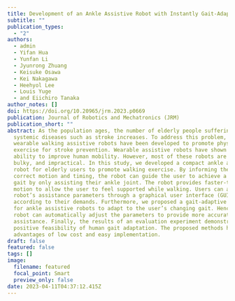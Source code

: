 ```yaml
---
title: Development of an Ankle Assistive Robot with Instantly Gait-Adaptive Method
subtitle: ""
publication_types:
  - "2"
authors:
  - admin
  - Yifan Hua
  - Yunfan Li
  - Jyunrong Zhuang
  - Keisuke Osawa
  - Kei Nakagawa
  - Heehyol Lee
  - Louis Yuge
  - and Eiichiro Tanaka
author_notes: []
doi: https://doi.org/10.20965/jrm.2023.p0669
publication: Journal of Robotics and Mechatronics (JRM)
publication_short: ""
abstract: As the population ages, the number of elderly people suffering from
  systemic diseases such as stroke increases. To address this problem, various
  wearable walking assistive robots have been developed to promote physical
  exercise for stroke prevention. Wearable assistive robots have shown the
  ability to improve human mobility. However, most of these robots are heavy,
  bulky, and impractical. In this study, we developed a compact ankle assistive
  robot for elderly users to promote walking exercise. By informing the user of
  correct motion and timing, the robot can guide the user to achieve a healthy
  gait by only assisting their ankle joint. The robot provides faster-than-ankle
  motion to allow the user to feel supported while walking. Users can adjust the
  robot’s assistance parameters through a graphical user interface (GUI)
  according to their demands. Furthermore, we proposed a gait-adaptive method
  for ankle assistive robots to adapt to the user’s changing gait. Hence, the
  robot can automatically adjust the parameters to provide more accurate walking
  assistance. Finally, the results of an evaluation experiment demonstrated the
  positive feasibility of human gait adaptation. The proposed methods have the
  advantages of low cost and easy implementation.
draft: false
featured: false
tags: []
image:
  filename: featured
  focal_point: Smart
  preview_only: false
date: 2023-04-11T04:37:12.415Z
---
```


